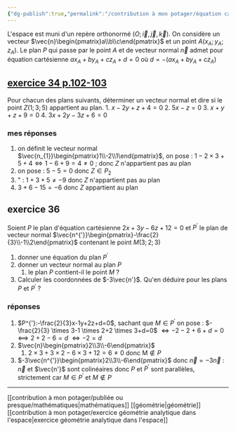 ```yaml
---
{"dg-publish":true,"permalink":"/contribution à mon potager/équation cartésienne d'un plan/"}
---
```


L'espace est muni d'un repère orthonormé $(O;\vec{i},\vec{j}​,\vec{k})$.
On considère un vecteur $\vec{n}\begin{pmatrix}a\\b\\c\end{pmatrix}$ et un point $A(x_{A};y_{A};z_{A})$.
Le plan $P$ qui passe par le point $A$ et de vecteur normal $\vec{n}$ admet pour équation cartésienne $ax_{A}+by_{A}+cz_{A}+d=0$ où $d=-(ax_{A}+by_{A}+cz_{A})$
## [exercice 34 p.102-103](https://premium.lelivrescolaire.fr/page/11915862?docId=WjPyl2cWLgZzem4aywnqe)
Pour chacun des plans suivants, déterminer un vecteur normal et dire si le point $Z(1;3;5)$ appartient au plan.
1. $x−2y+z+4=0$
2. $5x−z=0$
3. $x+y+z+9=0$
4. $3x+2y−3z+6=0$
### mes réponses
1. on définit le vecteur normal $\vec{n_{1}}\begin{pmatrix}1\\-2\\1\end{pmatrix}$, on pose : $1-2 \times 3+5+4 \iff 1-6+9=4 \neq 0$ ; donc $Z$ n'appartient pas au plan
2. on pose : $5-5=0$ donc $Z\in P_{2}$ 
3. " : $1+3+5\neq-9$ donc $Z$ n'appartient pas au plan
4. $3+6-15=-6$ donc $Z$ appartient au plan
## exercice 36
Soient $P$ le plan d'équation cartésienne $2x+3y−6z+12=0$ et $P^{'}$ le plan de vecteur normal $\vec{n^{'}}\begin{pmatrix}-\frac{2}{3}\\-1\\2\end{pmatrix}$ contenant le point $M(3;2;3)$
1. donner une équation du plan $P^{'}$
2. donner un vecteur normal au plan $P$
	1. le plan $P$ contient-il le point $M$ ?
3. Calculer les coordonnées de $-3\vec{n'}$. Qu'en déduire pour les plans $P$ et $P^{'}$ ?
### réponses
1. $P^{'}:-\frac{2}{3}x-1y+2z+d=0$, sachant que $M\in P^{'}$ on pose : $-\frac{2}{3} \times 3-1 \times 2+2 \times 3+d=0$ 
$\iff -2-2+6+d=0$ 
$⟺2+2−6=d$ $\iff -2=d$
2. $\vec{n}\begin{pmatrix}2\\3\\-6\end{pmatrix}$
	1. $2 \times 3+3 \times 2-6 \times 3+12=6 \neq 0 \text{ donc M}\notin P$
3. $-3\vec{n^{'}}\begin{pmatrix}2\\3\\-6\end{pmatrix}$ donc $\vec{n}=-3\vec{n}$ : $\vec{n}$ et $\vec{n'}$ sont colinéaires donc $P$ et $P^{'}$ sont parallèles, strictement car $M\in P^{'}$ et $M\notin P$

---
[[contribution à mon potager/publiée ou presque/mathématiques\|mathématiques]] [[géométrie\|géométrie]] [[contribution à mon potager/exercice géométrie analytique dans l'espace\|exercice géométrie analytique dans l'espace]]